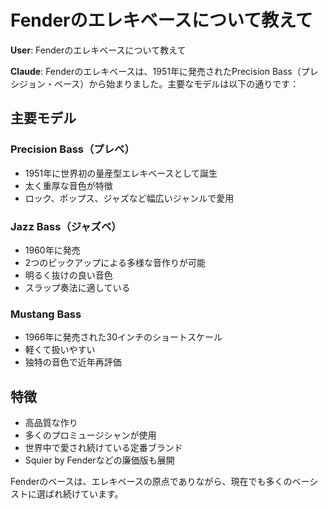 # Fenderのエレキベースについて教えて

**User**:
Fenderのエレキベースについて教えて

**Claude**:
Fenderのエレキベースは、1951年に発売されたPrecision Bass（プレシジョン・ベース）から始まりました。主要なモデルは以下の通りです：

## 主要モデル

### Precision Bass（プレベ）
- 1951年に世界初の量産型エレキベースとして誕生
- 太く重厚な音色が特徴
- ロック、ポップス、ジャズなど幅広いジャンルで愛用

### Jazz Bass（ジャズベ）
- 1960年に発売
- 2つのピックアップによる多様な音作りが可能
- 明るく抜けの良い音色
- スラップ奏法に適している

### Mustang Bass
- 1966年に発売された30インチのショートスケール
- 軽くて扱いやすい
- 独特の音色で近年再評価

## 特徴
- 高品質な作り
- 多くのプロミュージシャンが使用
- 世界中で愛され続けている定番ブランド
- Squier by Fenderなどの廉価版も展開

Fenderのベースは、エレキベースの原点でありながら、現在でも多くのベーシストに選ばれ続けています。

